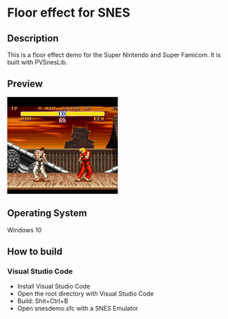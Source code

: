 # Floor effect for SNES

## Description
This is a floor effect demo for the Super Nintendo and Super Famicom.
It is built with PVSnesLib.

## Preview
![preview](preview.png)

## Operating System
Windows 10

## How to build
### Visual Studio Code
- Install Visual Studio Code
- Open the root directory with Visual Studio Code
- Build: Shit+Ctrl+B
- Open snesdemo.sfc with a SNES Emulator
